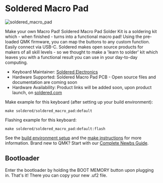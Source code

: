 # Soldered Macro Pad

![soldered_macro_pad](https://i.imgur.com/0v4hgx4.jpeg)

Make your own Macro Pad! Soldered Macro Pad Solder Kit is a soldering kit which - when finished - turns into a functional macro pad! Using the pre-loaded QMK firmware, you can map the buttons to any custom function. Easily connect via USB-C. Soldered makes open source products for makers of all skill levels - so we thought to make a 'learn to solder' kit which leaves you with a functional result you can use in your day-to-day computing.

* Keyboard Maintainer: [Soldered Electronics](https://github.com/SolderedElectronics)
* Hardware Supported: Soldered Macro Pad PCB - Open source files and documentation are coming soon
* Hardware Availability: Product links will be added soon, upon product launch, on [soldered.com](https://soldered.com)

Make example for this keyboard (after setting up your build environment):

    make soldered/soldered_macro_pad:default

Flashing example for this keyboard:

    make soldered/soldered_macro_pad:default:flash

See the [build environment setup](https://docs.qmk.fm/#/getting_started_build_tools) and the [make instructions](https://docs.qmk.fm/#/getting_started_make_guide) for more information. Brand new to QMK? Start with our [Complete Newbs Guide](https://docs.qmk.fm/#/newbs).

## Bootloader

Enter the bootloader by holding the BOOT MEMORY button upon plugging in. That's it! There you can copy your new .uf2 file.
